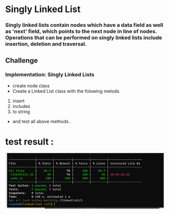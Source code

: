 # Singly Linked List
### Singly linked lists contain nodes which have a data field as well as 'next' field, which points to the next node in line of nodes. Operations that can be performed on singly linked lists include insertion, deletion and traversal.


## Challenge
<!-- Description of the challenge -->
### Implementation: Singly Linked Lists
+ create node class
+ Create a Linked List class with the folowing metods 
1. insert
2. includes
3. to string 
+ and test all above methods .

# test result :
![](code-challange-5.png)